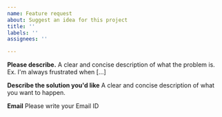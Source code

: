 ```yaml
---
name: Feature request
about: Suggest an idea for this project
title: ''
labels: ''
assignees: ''

---
```


**Please describe.**
A clear and concise description of what the problem is. Ex. I'm always frustrated when [...]

**Describe the solution you'd like**
A clear and concise description of what you want to happen.

**Email**
Please write your Email ID
